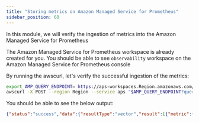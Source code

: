 ```yaml
---
title: "Storing metrics on Amazon Managed Service for Prometheus"
sidebar_position: 60
---
```


In this module, we will verify the ingestion of metrics into the Amazon Managed Service for Prometheus

The Amazon Managed Service for Prometheus workspace is already created for you. You should be able to see `observability` workspace on the Amazon Managed Service for Prometheus console

By running the awscurl, let's verify the successful ingestion of the metrics:

```bash 
export AMP_QUERY_ENDPOINT= https://aps-workspaces.Region.amazonaws.com/workspaces/Workspace-id/api/v1/query
awscurl -X POST --region Region --service aps "$AMP_QUERY_ENDPOINT?query=up"
```

You should be able to see the below output:
```json 
{"status":"success","data":{"resultType":"vector","result":[{"metric":{"__name__":"up","alpha_eksctl_io_cluster_name":"capstone-eks-accelerator","alpha_eksctl_io_nodegroup_name":"nodegroup","beta_kubernetes_io_arch":"amd64","beta_kubernetes_io_instance_type":"t3.small","beta_kubernetes_io_os":"linux","cluster":"capstone-eks-accelerator","eks_amazonaws_com_capacityType":"ON_DEMAND","eks_amazonaws_com_nodegroup":"nodegroup","eks_amazonaws_com_nodegroup_image"
```

